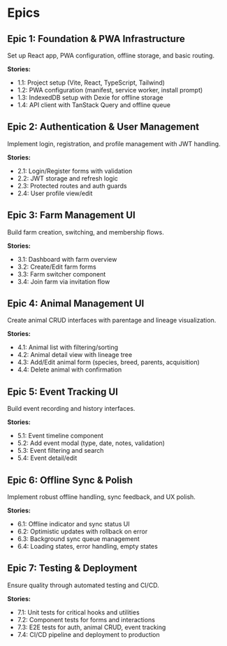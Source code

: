 # Epics

## Epic 1: Foundation & PWA Infrastructure
Set up React app, PWA configuration, offline storage, and basic routing.

**Stories:**
- 1.1: Project setup (Vite, React, TypeScript, Tailwind)
- 1.2: PWA configuration (manifest, service worker, install prompt)
- 1.3: IndexedDB setup with Dexie for offline storage
- 1.4: API client with TanStack Query and offline queue

## Epic 2: Authentication & User Management
Implement login, registration, and profile management with JWT handling.

**Stories:**
- 2.1: Login/Register forms with validation
- 2.2: JWT storage and refresh logic
- 2.3: Protected routes and auth guards
- 2.4: User profile view/edit

## Epic 3: Farm Management UI
Build farm creation, switching, and membership flows.

**Stories:**
- 3.1: Dashboard with farm overview
- 3.2: Create/Edit farm forms
- 3.3: Farm switcher component
- 3.4: Join farm via invitation flow

## Epic 4: Animal Management UI
Create animal CRUD interfaces with parentage and lineage visualization.

**Stories:**
- 4.1: Animal list with filtering/sorting
- 4.2: Animal detail view with lineage tree
- 4.3: Add/Edit animal form (species, breed, parents, acquisition)
- 4.4: Delete animal with confirmation

## Epic 5: Event Tracking UI
Build event recording and history interfaces.

**Stories:**
- 5.1: Event timeline component
- 5.2: Add event modal (type, date, notes, validation)
- 5.3: Event filtering and search
- 5.4: Event detail/edit

## Epic 6: Offline Sync & Polish
Implement robust offline handling, sync feedback, and UX polish.

**Stories:**
- 6.1: Offline indicator and sync status UI
- 6.2: Optimistic updates with rollback on error
- 6.3: Background sync queue management
- 6.4: Loading states, error handling, empty states

## Epic 7: Testing & Deployment
Ensure quality through automated testing and CI/CD.

**Stories:**
- 7.1: Unit tests for critical hooks and utilities
- 7.2: Component tests for forms and interactions
- 7.3: E2E tests for auth, animal CRUD, event tracking
- 7.4: CI/CD pipeline and deployment to production
